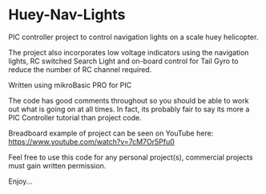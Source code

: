 Huey-Nav-Lights
===============

PIC controller project to control navigation lights on a scale huey helicopter.

The project also incorporates low voltage indicators using the navigation lights, 
RC switched Search Light and on-board control for Tail Gyro to reduce the number 
of RC channel required.

Written using mikroBasic PRO for PIC

The code has good comments throughout so you should be able to work out what
is going on at all times. In fact, its probably fair to say its more a PIC
Controller tutorial than project code.

Breadboard example of project can be seen on YouTube here:
https://www.youtube.com/watch?v=7cM7Or5Pfu0

Feel free to use this code for any personal project(s), 
commercial projects must gain written permission.

Enjoy...

